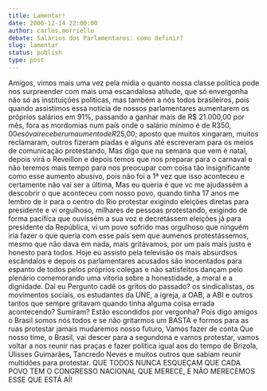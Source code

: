 ```yaml
---
title: Lamentar!
date: 2006-12-14 22:00:00
author: carlos.morriello
debate: Salários dos Parlamentares: como definir?
slug: lamentar
status: publish 
type: post
---
```


Amigos, vimos mais uma vez pela midia o quanto nossa classe politica pode nos surpreender com mais uma escandalosa atitude, que só envergonha não só as instituições politicas, mas também a nós todos brasileiros, pois quando assistimos essa notícia de nossos parlamentares aumentarem os próprios salários em 91%, passando a ganhar mais de R$ 21.000,00 por mês, fora as mordomias num país onde o salário mínimo é de R$350,00 e só vai receber um aumento de R$25,00; aposto que muitos xingaram, muitos reclamaram, outros fizeram piadas e alguns até escreveram para os meios de comunicação protestando, Mas digo que na semana que vem é natal, depois virá o Reveillon e depois temos que nos preparar para o carnaval e não teremos mais tempo para nos preocupar com coisa tão insignificante como esse aumento abusivo, pois não foi a 1ª vez que isso aconteceu e certamente não vai ser a última, Mas eu queria é que vc me ajudassém a descobrir o que aconteceu com nosso povo, quando tinha 17 anos me lembro de ir para o centro do Rio protestar exigindo eleições diretas para presidente e vi orgulhoso, milhares de pessoas protestando, exigindo de forma pacífica que ouvissém a sua voz e decretássem eleições já para presidente da República, vi um povo sofrido mas orgulhoso que ninguém iria fazer o que queria com esse país sem que aumenos protestássemos, mesmo que não dava em nada, mais gritávamos, por um país mais justo e honesto para todos. Hoje eu assisto pela televisão os mais absurdsos escândalos e depois os parlamentares acusados são inocentados para espanto de todos pelos próprios colegas e não satisfeitos dançam pelo plenário comemorando uma vitoria sobre a honestidade, a moral e a dignidade. Daí eu Pergunto cadê os gritos do passado? os sindicalistas, os movimentos sociais, os estudantes da UNE, a igreja, a OAB, a ABI e outros tantos que sempre gritavam quando tinha alguma coisa errada acontecendo? Sumiram? Estão escondidos por vergonha? Pois digo amigos o Brasil somos nós todos e se não gritarmos um BASTA e formos para as ruas protestar jamais mudaremos nosso futuro, Vamos fazer de conta Que nosso time, o Brasil, vai descer para a segundona e vamos protestar, vamos voltar a nos reunir nas praças e fazer politica igual aos do tempo de Brizola, Ulisses Guimarães, Tancredo Neves e muitos outros que sabiam reunir multidões para protestar. QUE TODOS NUNCA ESQUEÇAM QUE CADA POVO TEM O CONGRESSO NACIONAL QUE MERECE, E NÃO MERECEMOS ESSE QUE ESTÁ AÍ!
